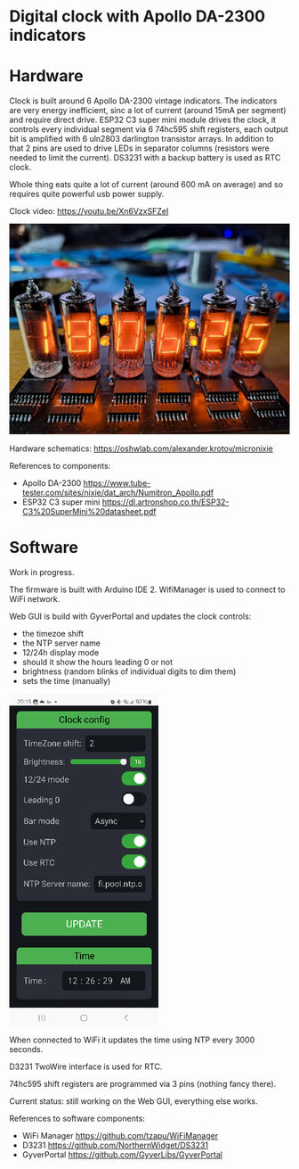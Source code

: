 # Digital clock with Apollo DA-2300 indicators

# Hardware

Clock is built around 6 Apollo DA-2300 vintage indicators. The indicators are very energy inefficient, sinc a lot of current (around 15mA per segment) and require direct drive.
ESP32 C3 super mini module drives the clock, it controls every individual segment via 6 74hc595 shift registers, each output bit is amplified with 6 uln2803 darlington transistor arrays.
In addition to that 2 pins are used to drive LEDs in separator columns (resistors were needed to limit the current).
DS3231 with a backup battery is used as RTC clock.

Whole thing eats quite a lot of current (around 600 mA on average) and so requires quite powerful usb power supply.

Clock video:
https://youtu.be/Xn6VzxSFZeI

![clock text](https://github.com/alexander-krotov/apollo-clock/blob/main/clock.jpg?raw=true)

Hardware schematics:
https://oshwlab.com/alexander.krotov/micronixie

References to components:
- Apollo DA-2300 https://www.tube-tester.com/sites/nixie/dat_arch/Numitron_Apollo.pdf
- ESP32 C3 super mini https://dl.artronshop.co.th/ESP32-C3%20SuperMini%20datasheet.pdf

# Software

Work in progress.

The firmware is built with Arduino IDE 2.
WifiManager is used to connect to WiFi network.

Web GUI is build with GyverPortal and updates the clock controls:
- the timezoe shift
- the NTP server name
- 12/24h display mode
- should it show the hours leading 0 or not
- brightness (random blinks of individual digits to dim them)
- sets the time (manually) 

![clock text](https://github.com/alexander-krotov/apollo-clock/blob/main/config.png?raw=true)

When connected to WiFi it updates the time using NTP every 3000 seconds.

D3231 TwoWire interface is used for RTC.

74hc595 shift registers are programmed via 3 pins (nothing fancy there).

Current status: still working on the Web GUI, everything else works.

References to software components:
- WiFi Manager https://github.com/tzapu/WiFiManager
- D3231 https://github.com/NorthernWidget/DS3231
- GyverPortal https://github.com/GyverLibs/GyverPortal
